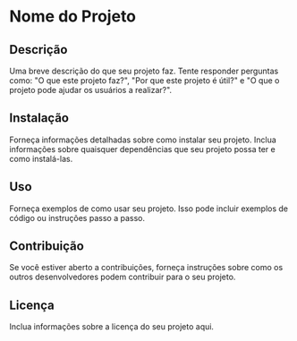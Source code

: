 # Nome do Projeto

## Descrição

Uma breve descrição do que seu projeto faz. Tente responder perguntas como: "O que este projeto faz?", "Por que este projeto é útil?" e "O que o projeto pode ajudar os usuários a realizar?".

## Instalação

Forneça informações detalhadas sobre como instalar seu projeto. Inclua informações sobre quaisquer dependências que seu projeto possa ter e como instalá-las.

## Uso

Forneça exemplos de como usar seu projeto. Isso pode incluir exemplos de código ou instruções passo a passo.

## Contribuição

Se você estiver aberto a contribuições, forneça instruções sobre como os outros desenvolvedores podem contribuir para o seu projeto.

## Licença

Inclua informações sobre a licença do seu projeto aqui.
